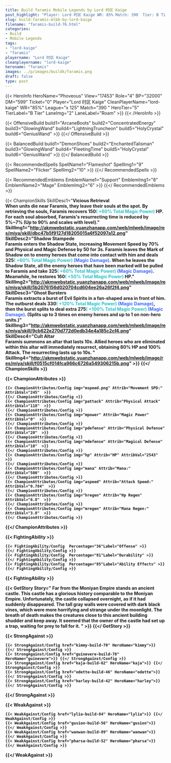 ```yaml
---
title: Build faramis Mobile Legends by Lord 时区 Kaige
post_highlight: "Player: Lord 时区 Kaige WR: 85% Match: 390  Tier: B Tier Lane: Roam"
slug: build-faramis-mlbb-by-lord-kaige
filename: "faramis-build-76.html"
categories: 
- Build 
- Mobile Legends
tags: 
- "lord-kaige"
- "faramis"
playername: "Lord 时区 Kaige"
cleanplayername: "lord-kaige"
heroname: "faramis"
images: ../p/images/buildk/faramis.png
draft: false
type: post
---
```


{{< HeroInfo HeroName="Phoveous" View="17453" Role="4" BP="32000" DM="599" Ticket="0" Player="Lord 时区 Kaige" CleanPlayerName="lord-kaige" WR="85%" League="x 125" Match="390 " HeroTier="5" TierLabel="B Tier" LaneImg="2" LaneLabel="Roam" >}} {{< /HeroInfo >}}
 
{{< OffensiveBuild build1="ArcaneBoots"  build2="ConcentratedEnergy" build3="GlowingWand" build4="LightningTruncheon" build5="HolyCrystal" build6="GeniusWand" >}} {{</ OffensiveBuild >}}  

{{< BalancedBuild build1="DemonShoes"  build2="EnchantedTalisman" build3="GlowingWand" build4="FleetingTime" build5="HolyCrystal" build6="GeniusWand" >}} {{</ BalancedBuild >}}  

{{< RecommendedSpells SpellName1="Flameshot" SpellImg1="9" SpellName2="Flicker" SpellImg2="10" >}} {{</ RecommendedSpells >}}   

{{< RecommendedEmblems EmblemName1="Support" EmblemImg1="8" EmblemName2="Mage" EmblemImg2="6" >}} {{</ RecommendedEmblems >}}   

{{< ChampionSkills SkillDesc1="<b>Vicious Retrieval<br>When units die near Faramis, they leave their souls at the spot. By retrieving the souls, Faramis recovers 150<font color='#27C0C7'>( +60% Total Magic Power)</font> HP. For each soul absorbed, Faramis's resurrecting time is reduced by 5%~7% (Up to 90% and scales with level)." SkillImg1="http://akmwebstatic.yuanzhanapp.com/web/mlweb/image/res/miya/skill/dbc47b5f9127d18205015a6f52097a12.png"  SkillDesc2="<b>Shadow Stampede<br>Faramis enters the Shadow State, increasing Movement Speed by 70% and Physical and Magic Defense by 50 for 3s. Faramis leaves the Mark of Shadow on to enemy heroes that come into contact with him and deals 325<font color='#27C0C7'>( +60% Total Magic Power)</font> <font color='#3B69FF'>(Magic Damage)</font>. When he leaves the Shadow State, all the enemy heroes that have been marked will be pulled to Faramis and take 325<font color='#27C0C7'>( +60% Total Magic Power)</font> <font color='#3B69FF'>(Magic Damage)</font>. Meanwhile, he restores 160<font color='#27C0C7'>( +50% Total Magic Power)</font> HP." SkillImg2="http://akmwebstatic.yuanzhanapp.com/web/mlweb/image/res/miya/skill/5b2076156d020704cd604ee26a26f2f4.png"  SkillDesc3="<b>Ghost Bursters<br>Faramis extracts a burst of Evil Spirits in a fan-shaped area in front of him. The outburst deals 330<font color='#27C0C7'>( +120% Total Magic Power)</font> <font color='#3B69FF'>(Magic Damage)</font>, then the burst splits to deal extra 275<font color='#27C0C7'>( +100% Total Magic Power)</font> <font color='#3B69FF'>(Magic Damage)</font>. (Splits up to 3 times on enemy heroes and up to 1 on non-hero units.)" SkillImg3="http://akmwebstatic.yuanzhanapp.com/web/mlweb/image/res/miya/skill/9cb622e270d772d0edb34e4a185c2cf4.png"  SkillDesc4="<b>Cult Altar<br>Faramis summons an altar that lasts 10s. Allied heroes who are eliminated within this altar will immediately resurrect, obtaining 80% HP and 100% Attack. The resurrecting lasts up to 10s. " SkillImg4="http://akmwebstatic.yuanzhanapp.com/web/mlweb/image/res/miya/skill/f0515cf014fca966c6726a549306215b.png"  >}} {{</ ChampionSkills >}}
	

{{< ChampionAttributes >}}

	{{< ChampionAttributes/Config img="mspeed.png" Attrib="Movement SPD:" AttribVal="245"  >}} 
	{{</ ChampionAttributes/Config >}}
	{{< ChampionAttributes/Config img="pattack" Attrib="Physical Attack" AttribVal="118"  >}} 
	{{</ ChampionAttributes/Config >}}
	{{< ChampionAttributes/Config img="mpower" Attrib="Magic Power" AttribVal="0"  >}} 
	{{</ ChampionAttributes/Config >}}
	{{< ChampionAttributes/Config img="pdefense" Attrib="Physical Defense" AttribVal="20"  >}} 
	{{</ ChampionAttributes/Config >}}
	{{< ChampionAttributes/Config img="mdefense" Attrib="Magical Defense" AttribVal="10"  >}} 
	{{</ ChampionAttributes/Config >}}
	{{< ChampionAttributes/Config img="hp" Attrib="HP" AttribVal="2543"  >}} 
	{{</ ChampionAttributes/Config >}}
	{{< ChampionAttributes/Config img="mana" Attrib="Mana:" AttribVal="500"  >}} 
	{{</ ChampionAttributes/Config >}}
	{{< ChampionAttributes/Config img="aspeed" Attrib="Attack Speed:" AttribVal="0.784"  >}} 
	{{</ ChampionAttributes/Config >}}
	{{< ChampionAttributes/Config img="hregen" Attrib="Hp Regen" AttribVal="6.8"  >}} 
	{{</ ChampionAttributes/Config >}}
	{{< ChampionAttributes/Config img="mregen" Attrib="Mana Regen:" AttribVal="3.8"  >}} 
	{{</ ChampionAttributes/Config >}}
	
	
{{</ ChampionAttributes >}}


{{< FightingAbility >}}

	{{< FightingAbility/Config  Percentage="36"Label="Offense" >}} 
	{{</ FightingAbility/Config >}}		
	{{< FightingAbility/Config  Percentage="81"Label="Durability" >}} 
	{{</ FightingAbility/Config >}}
	{{< FightingAbility/Config  Percentage="85"Label="Ability Effects" >}} 
	{{</ FightingAbility/Config >}}
	
{{< FightingAbility >}}

{{< GetStory Story=" Far from the Moniyan Empire stands an ancient castle. This castle has a glorious history comparable to the Moniyan Empire. Unfortunately, the castle collapsed overnight, as if it had suddenly disappeared. The tall gray walls were covered with dark black vines, which were more horrifying and strange under the moonlight. The breath of death makes the creatures close to this ancient building shudder and keep away. It seemed that the owner of the castle had set up a trap, waiting for prey to fall for it. " >}}  {{</ GetStory >}}

{{< StrongAgainst >}}

	{{< StrongAgainst/Config href="kimmy-build-70" HeroName="kimmy">}} {{</ StrongAgainst/Config >}}
	{{< StrongAgainst/Config href="guinevere-build-78" HeroName="guinevere">}} {{</ StrongAgainst/Config >}}
	{{< StrongAgainst/Config href="kaja-build-62" HeroName="kaja">}} {{</ StrongAgainst/Config >}}
	{{< StrongAgainst/Config href="odette-build-46" HeroName="odette">}} {{</ StrongAgainst/Config >}}
	{{< StrongAgainst/Config href="harley-build-42" HeroName="harley">}} {{</ StrongAgainst/Config >}}
	
{{</ StrongAgainst >}}

{{< WeakAgainst >}}

	{{< WeakAgainst/Config href="lylia-build-84" HeroName="lylia">}} {{</ WeakAgainst/Config >}}
	{{< WeakAgainst/Config href="gusion-build-56" HeroName="gusion">}} {{</ WeakAgainst/Config >}}
	{{< WeakAgainst/Config href="wanwan-build-89" HeroName="wanwan">}} {{</ WeakAgainst/Config >}}
	{{< WeakAgainst/Config href="pharsa-build-52" HeroName="pharsa">}} {{</ WeakAgainst/Config >}}
	
	
{{</ WeakAgainst >}}
